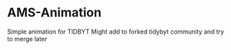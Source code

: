 # AMS-Animation
Simple animation for TIDBYT
Might add to forked tidybyt community and try to merge later
